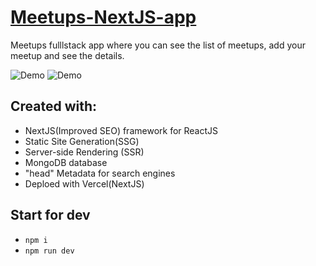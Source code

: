 # [Meetups-NextJS-app]()
Meetups fulllstack app where you can see the list of meetups, add your meetup and see the details.

![Demo]()
 ![Demo]()
## Created with:

- NextJS(Improved SEO) framework for ReactJS
- Static Site Generation(SSG)
- Server-side Rendering (SSR)
- MongoDB database
- "head" Metadata  for search engines
- Deploed with Vercel(NextJS)

## Start for dev
- `npm i`
- `npm run dev`